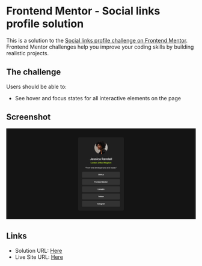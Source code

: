 # Frontend Mentor - Social links profile solution

This is a solution to the [Social links profile challenge on Frontend Mentor](https://www.frontendmentor.io/challenges/social-links-profile-UG32l9m6dQ). Frontend Mentor challenges help you improve your coding skills by building realistic projects. 

## The challenge

Users should be able to:

- See hover and focus states for all interactive elements on the page

## Screenshot

![](website-screenshot.png)

## Links

- Solution URL: [Here](https://github.com/hrid-chakraborty/social-links-profile)
- Live Site URL: [Here](https://hrid-chakraborty.github.io/social-links-profile)

